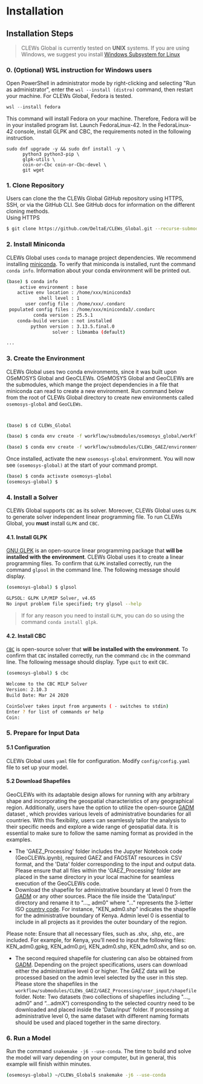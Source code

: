 
# Installation  
  
## Installation Steps  
  
> CLEWs Global is currently tested on **UNIX** systems. If you are using  Windows, we suggest you install [Windows Subsystem for Linux](https://docs.microsoft.com/en-us/windows/wsl/install)  


### 0. (Optional) WSL instruction for Windows users
Open PowerShell in administrator mode by right-clicking and selecting "Run as administrator", enter the `wsl --install (distro)` command, then restart your machine. For CLEWs Global, Fedora is tested.
```Powershell  
wsl --install fedora
```  
This command will install Fedora on your machine. Therefore, Fedora will be in your installed program list. Launch FedoraLinux-42.
In the FedoraLinux-42 console, install GLPK and CBC, the requirements noted in the following instruction.
```FedoraLinux-42  
sudo dnf upgrade -y && sudo dnf install -y \
      python3 python3-pip \
      glpk-utils \
      coin-or-Cbc coin-or-Cbc-devel \
      git wget 
```  

### 1. Clone Repository  
  
Users can clone the the CLEWs Global GitHub repository using HTTPS, SSH, or via the GitHub CLI. See GitHub docs for information on the different cloning methods.  
Using HTTPS  
  
```bash  
$ git clone https://github.com/DeltaE/CLEWs_Global.git --recurse-submodules
```  
  
### 2. Install Miniconda   
  
CLEWs Global uses `conda` to manage project dependencies. We recommend installing [miniconda](https://www.anaconda.com/docs/getting-started/miniconda/install). To verify that miniconda is installed, runt the command `conda info`. Information about your conda environment will be printed out. 

```bash
(base) $ conda info           
     active environment : base
    active env location : /home/xxx/miniconda3
            shell level : 1
       user config file : /home/xxx/.condarc
 populated config files : /home/xxx/miniconda3/.condarc
          conda version : 25.5.1
    conda-build version : not installed
         python version : 3.13.5.final.0
                 solver : libmamba (default)

...
```

### 3. Create the Environment 

CLEWs Global uses two conda environments, since it was built upon OSeMOSYS Global and GeoCLEWs. OSeMOSYS Global and GeoCLEWs are the submodules, which mange the project dependencies in a file that miniconda can read to create a new environment. Run command below from the root of CLEWs Global directory to create new environments called `osemosys-global` and `GeoCLEWs`.

```bash


(base) $ cd CLEWs_Global  

(base) $ conda env create -f workflow/submodules/osemosys_global/workflow/envs/osemosys-global.yaml  

(base) $ conda env create -f workflow/submodules/CLEWs_GAEZ/environment.yml

```

Once installed, activate the new `osemosys-global` environment. You will now see `(osemosys-global)` at the start of your command prompt.

```bash
(base) $ conda activate osemosys-global
(osemosys-global) $ 
```

### 4. Install a Solver 

CLEWs Global supports `CBC` as its solver. Moreover, CLEWs Global uses `GLPK` to generate solver independent linear programming file. To run CLEWs Global, you **must** install `GLPK` and `CBC`. 

#### 4.1. Install GLPK

[GNU GLPK](https://www.gnu.org/software/glpk/) is an open-source linear programming package that **will be installed with the environment**. CLEWs Global uses it to create a linear programming files. To confirm that `GLPK` installed correctly, run the command `glpsol` in the command line. The following message should display. 

```bash 
(osemosys-global) $ glpsol

GLPSOL: GLPK LP/MIP Solver, v4.65
No input problem file specified; try glpsol --help
```

>If for any reason you need to install `GLPK`, you can do so using the command `conda install glpk`.

#### 4.2. Install CBC

[`CBC`](https://github.com/coin-or/Cbc) is open-source solver that **will be installed with the environment**. To confirm that `CBC` installed correctly, run the command `cbc` in the command line. The following message should display. Type `quit` to exit `CBC`.

```bash
(osemosys-global) $ cbc

Welcome to the CBC MILP Solver 
Version: 2.10.3 
Build Date: Mar 24 2020 

CoinSolver takes input from arguments ( - switches to stdin)
Enter ? for list of commands or help
Coin:
 ```

### 5. Prepare for Input Data

#### 5.1 Configuration
CLEWs Global uses `yaml` file for configuration. Modify `config/config.yaml` file to set up your model.

#### 5.2 Download Shapefiles 

GeoCLEWs with its adaptable design allows for running with any arbitrary shape and incorporating the geospatial characteristics of any geographical region. Additionally, users have the option to utilize the open-source [GADM](https://gadm.org/download_country.html) dataset , which provides various levels of administrative boundaries for all countries. With this flexibility, users can seamlessly tailor the analysis to their specific needs and explore a wide range of geospatial data. It is essential to make sure to follow the same naming format as provided in the examples.

- The 'GAEZ_Processing' folder includes the Jupyter Notebook code (GeoCLEWs.ipynb), required GAEZ and FAOSTAT resources in CSV format, and the 'Data' folder corresponding to the input and output data. Please ensure that all files within the 'GAEZ_Processing' folder are placed in the same directory in your local machine for seamless execution of the GeoCLEWs code.
- Download the shapefile for administrative boundary at level 0 from the [GADM](https://gadm.org/download_country.html) or any other sources. Place the file inside the 'Data/input' directory and rename it to "..._ adm0" where "..." represents the 3-letter ISO [country code](https://www.nationsonline.org/oneworld/country_code_list.htm). For instance, "KEN_adm0.shp" indicates the shapefile for the administrative boundary of Kenya. Admin level 0 is essential to include in all projects as it provides the outer boundary of the region.

Please note: Ensure that all necessary files, such as .shx, .shp, etc., are included. For example, for Kenya, you’ll need to input the following files: KEN_adm0.gpkg, KEN_adm0.prj, KEN_adm0.shp, KEN_adm0.shx, and so on.

- The second required shapefile for clustering can also be obtained from [GADM](https://gadm.org/download_country.html). Depending on the project specifications, users can download either the administrative level 0 or higher. The GAEZ data will be processed based on the admin level selected by the user in this step. Please store the shapefiles in the `workflow/submodules/CLEWs_GAEZ/GAEZ_Processing/user_input/shapefile` folder.
Note: Two datasets (two collections of shapefiles including "..._ adm0" and “…admX”) corresponding to the selected country need to be downloaded and placed inside the 'Data/input' folder. If processing at administrative level 0, the same dataset with different naming formats should be used and placed together in the same directory.

### 6. Run a Model

Run the command `snakemake -j6 --use-conda`. The time to build and solve the model will vary depending on your computer, but in general, this example will finish within minutes.

```bash
(osemosys-global) ~/CLEWs_Global$ snakemake -j6 --use-conda

```

